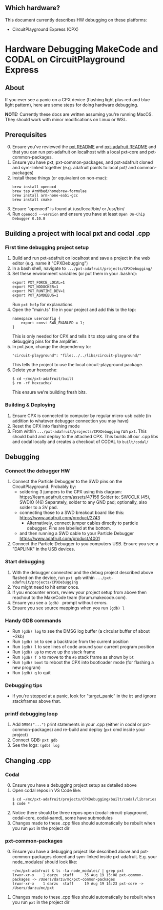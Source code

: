 ## Which hardware?
This document currently describes HW debugging on these platforms:
- CircuitPlayground Express (CPX)

# Hardware Debugging MakeCode and CODAL on CircuitPlayground Express

## About
If you ever see a panic on a CPX device (flashing light plus red and blue light pattern), here are some steps for doing hardware debugging.

**NOTE:** Currently these docs are written assuming you're running MacOS. They should work with minor modifications on Linux or WSL.

## Prerequisites
0. Ensure you've reviewed the [pxt README](https://github.com/microsoft/pxt/blob/master/README.md) and [pxt-adafruit README](https://github.com/microsoft/pxt-adafruit/blob/master/README.md) and that you can run pxt-adafruit on localhost with a local pxt-core and pxt-common-packages.
1. Ensure you have pxt, pxt-common-packages, and pxt-adafruit cloned and sym-linked together (e.g. adafruit points to local pxt/ and common-packages)
2. Install these things (or equivalent on non-mac):
    ```
    brew install openocd
    brew tap ArmMbed/homebrew-formulae
    brew install arm-none-eabi-gcc
    brew install cmake
    ```
3. Ensure "openocd" is found at /usr/local/bin/ or /usr/bin/
4. Run `openocd --version` and ensure you have at least `Open On-Chip Debugger 0.10.0`

## Building a project with local pxt and codal .cpp
### First time debugging project setup
1. Build and run pxt-adafruit on localhost and save a project in the web editor (e.g. name it "CPXDebugging")
2. In a bash shell, navigate to `.../pxt-adafruit/projects/CPXDebugging/`
3. Set these environment variables (or put them in your .bashrc):
    ```
    export PXT_FORCE_LOCAL=1
    export PXT_NODOCKER=1 
    export PXT_RUNTIME_DEV=1
    export PXT_ASMDEBUG=1
    ```
    Run `pxt help` for explanations.
4. Open the "main.ts" file in your project and add this to the top:
    ```
    namespace userconfig {
        export const SWD_ENABLED = 1;
    }
    ```
    This is only needed for CPX and tells it to stop using one of the debugging pins for the amplifier.
5. In pxt.json, change the dependency to:
    ```
    "circuit-playground": "file:../../libs/circuit-playground/"
    ```
    This tells the project to use the local circuit-playground package.
6. Delete your hexcache:
    ```
    $ cd ~/mc/pxt-adafruit/built
    $ rm -rf hexcache/
    ```
    This ensure we're building fresh bits.

### Building & Deploying
1. Ensure CPX is connected to computer by regular micro-usb cable (in addition to whatever debugger connection you may have)
2. Reset the CPX into flashing mode
3. From within `.../pxt-adafruit/projects/CPXDebugging` run `pxt`.
    This should build and deploy to the attached CPX. This builds all our .cpp libs and codal locally and creates a checkout of CODAL to `built/codal/`

## Debugging
### Connect the debugger HW
1. Connect the Particle Debugger to the SWD pins on the CircuitPlayground. Probably by:
    - soldering 3 jumpers to the CPX using this diagram:
        https://learn.adafruit.com/assets/47156
        Solder to: SWCCLK (45), SWDIO (46)
        Separately, solder to any GND pad; optionally, also solder to a 3V pad.
    - connecting those to a SWD breakout board like this:
        https://www.adafruit.com/product/2743
        - Alternatively, connect jumper cables directly to particle debugger. Pins are labelled at the bottom.
    - and then running a SWD cable to your Particle Debugger
        https://www.adafruit.com/product/4001
2. Connect the Particle Debugger to you computers USB. Ensure you see a "DAPLINK" in the USB devices.

### Start debugging
1. With the debugger connected and the debug project described above flashed on the device, run `pxt gdb` within `.../pxt-adafruit/projects/CPXDebugging`
2. You might need to hit enter once. 
3. If you encounter errors, review your project setup from above then reachout to the MakeCode team (forum.makecode.com).
4. Ensure you see a `(gdb) ` prompt without errors.
5. Ensure you see source mappings when you run `(gdb) l`

### Handy GDB commands
- Run `(gdb) log` to see the DMSG log buffer (a circular buffer of about ~2kb)
- Run `(gdb) bt` to see a backtrace from the current position
- Run `(gdb) l` to see lines of code around your current program position
- Run `(gdb) up` to move up the stack frame
- Run `(gdb) f 5` to move to the `#5` stack frame as shown by `bt`
- Run `(gdb) boot` to reboot the CPX into bootloader mode (for flashing a new program)
- Run `(gdb) q` to quit

### Debugging tips
- If you're stopped at a panic, look for "target_panic" in the `bt` and ignore stackframes above that.

### printf debugging loop
1. Add `DMSG("...")` print statements in your .cpp (either in codal or pxt-common-packages) and re-build and deploy (`pxt` cmd inside your project)
2. Connect GDB: `pxt gdb`
3. See the logs: `(gdb) log`

## Changing .cpp
### Codal
0. Ensure you have a debugging project setup as detailed above
1. Open codal repos in VS Code like:
    ```
    $ cd ~/mc/pxt-adafruit/projects/CPXDebugging/built/codal/libraries
    $ code *
    ```
2. Notice there should be three repos open (codal-circuit-playground, codal-core, codal-samd), some have submodules
3. Changes made to these .cpp files should automatically be rebuilt when you run `pxt` in the project dir

### pxt-common-packages
0. Ensure you have a debugging project like described above and pxt-common-packages cloned and sym-linked inside pxt-adafruit. E.g. your node_modules/ should look like:
    ```
    ~/mc/pxt-adafruit $ ls -la node_modules/ | grep pxt
    lrwxr-xr-x    1 darzu  staff     35 Aug 19 15:08 pxt-common-packages -> /Users/darzu/mc/pxt-common-packages
    lrwxr-xr-x    1 darzu  staff     19 Aug 19 14:23 pxt-core -> /Users/darzu/mc/pxt
    ```
1. Changes made to these .cpp files should automatically be rebuilt when you run `pxt` in the project dir